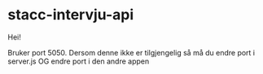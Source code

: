 # stacc-intervju-api

Hei!

Bruker port 5050. Dersom denne ikke er tilgjengelig så må du endre port i server.js OG endre port i den andre appen